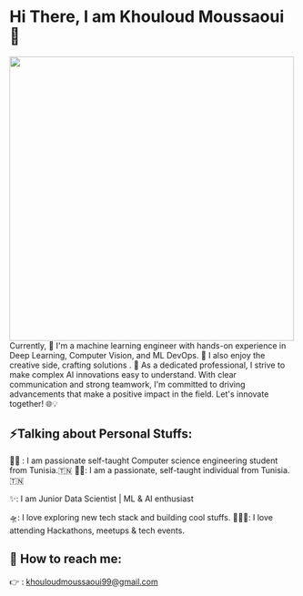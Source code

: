 <h1> Hi There, I am Khouloud Moussaoui 💫 </h1>
</h1>

<img src="https://i.pinimg.com/originals/02/49/ef/0249efe4cc8e3c20094fc2d20aa58912.gif" width="500px">
Currently, 🤖 I'm a machine learning engineer with hands-on experience in Deep Learning, Computer Vision, and ML DevOps. 🚀 I also enjoy the creative side, crafting solutions . 🤯 As a dedicated professional, I strive to make complex AI innovations easy to understand. With clear communication and strong teamwork, I'm committed to driving advancements that make a positive impact in the field. Let's innovate together! 🌐💡

## ⚡️Talking about Personal Stuffs:

👩‍💻 : I am passionate self-taught Computer science engineering student from Tunisia.🇹🇳
👩‍💻: I am a passionate, self-taught individual from Tunisia.🇹🇳

✨: I am Junior Data Scientist | ML & AI enthusiast

🛸: I love exploring new tech stack and building cool stuffs.
🙋🏼‍♀️: I love attending Hackathons, meetups & tech events.

## 💌 How to reach me:
👉 : khouloudmoussaoui99@gmail.com
